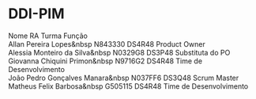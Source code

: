 # DDI-PIM

Nome                        RA        Turma    Função <br>
Allan Pereira Lopes&nbsp         N843330   DS4R48   Product Owner <br>
Alessia Monteiro da Silva&nbsp   N0329G8   DS3P48   Substituta do PO <br>
Giovanna Chiquini Primon&nbsp    N9716G2   DS4R48   Time de Desenvolvimento <br>
João Pedro Gonçalves Manara&nbsp N037FF6   DS3Q48   Scrum Master <br>
Matheus Felix Barbosa&nbsp       G505115   DS4R48   Time de Desenvolvimento <br>
